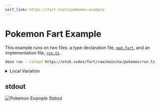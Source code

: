 ```yaml
---
self_link: https://fart.tools/pokemon-example
---
```


# Pokemon Fart Example

This example runs on two files: a type declaration file, [`mod.fart`](https://etok.codes/fart/blob/main/ex/pokemon/mod.fart), and an implementation file, [`run.ts`](https://etok.codes/fart/blob/main/ex/pokemon/run.ts).

```bash
deno run --reload https://etok.codes/fart/raw/main/ex/pokemon/run.ts
```

<details>
  <summary>Local Variation</summary>

```bash
deno run --reload ex/pokemon/run.ts
```

</details>

## stdout

![Pokemon Example Stdout](https://etok.codes/fart/blob/main/std/server/static/pokemon-example-stdout.png)

